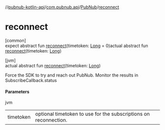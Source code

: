 //[pubnub-kotlin-api](../../../index.md)/[com.pubnub.api](../index.md)/[PubNub](index.md)/[reconnect](reconnect.md)

# reconnect

[common]\
expect abstract fun [reconnect](reconnect.md)(timetoken: [Long](https://kotlinlang.org/api/core/kotlin-stdlib/kotlin/-long/index.html) = 0)actual abstract fun [reconnect](reconnect.md)(timetoken: [Long](https://kotlinlang.org/api/core/kotlin-stdlib/kotlin/-long/index.html))

[jvm]\
actual abstract fun [reconnect](reconnect.md)(timetoken: [Long](https://kotlinlang.org/api/core/kotlin-stdlib/kotlin/-long/index.html))

Force the SDK to try and reach out PubNub. Monitor the results in SubscribeCallback.status

#### Parameters

jvm

| | |
|---|---|
| timetoken | optional timetoken to use for the subscriptions on reconnection. |
